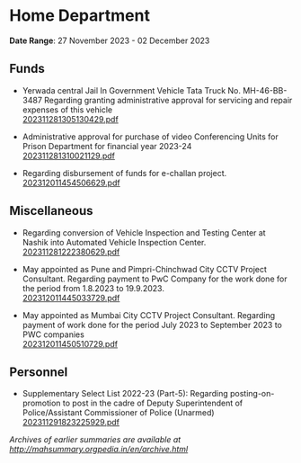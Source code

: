 # Home Department

**Date Range**: 27 November 2023 - 02 December 2023


## Funds
- Yerwada central Jail In Government Vehicle Tata Truck No. MH-46-BB-3487 Regarding granting administrative approval for servicing and repair expenses of this vehicle\
  [202311281305130429.pdf](https://gr.maharashtra.gov.in/Site/Upload/Government%20Resolutions/English/202311281305130429.pdf)

- Administrative approval for purchase of video Conferencing Units for Prison Department for financial year 2023-24\
  [202311281310021129.pdf](https://gr.maharashtra.gov.in/Site/Upload/Government%20Resolutions/English/202311281310021129.pdf)

- Regarding disbursement of funds for e-challan project.\
  [202312011454506629.pdf](https://gr.maharashtra.gov.in/Site/Upload/Government%20Resolutions/English/202312011454506629.pdf)

## Miscellaneous
- Regarding conversion of Vehicle Inspection and Testing Center at Nashik into Automated Vehicle Inspection Center.\
  [202311281222380629.pdf](https://gr.maharashtra.gov.in/Site/Upload/Government%20Resolutions/English/202311281222380629.pdf)

- May appointed as Pune and Pimpri-Chinchwad City CCTV Project Consultant. Regarding payment to PwC Company for the work done for the period from 1.8.2023 to 19.9.2023.\
  [202312011445033729.pdf](https://gr.maharashtra.gov.in/Site/Upload/Government%20Resolutions/English/202312011445033729.pdf)

- May appointed as Mumbai City CCTV Project Consultant. Regarding payment of work done for the period July 2023 to September 2023 to PWC companies\
  [202312011450510729.pdf](https://gr.maharashtra.gov.in/Site/Upload/Government%20Resolutions/English/202312011450510729.pdf)

## Personnel
- Supplementary Select List 2022-23 (Part-5): Regarding posting-on-promotion to post in the cadre of Deputy Superintendent of Police/Assistant Commissioner of Police (Unarmed)\
  [202311291823225929.pdf](https://gr.maharashtra.gov.in/Site/Upload/Government%20Resolutions/English/202311291823225929.pdf)


*Archives of earlier summaries are available at http://mahsummary.orgpedia.in/en/archive.html*